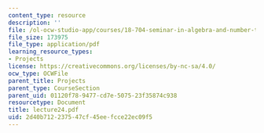 ```yaml
---
content_type: resource
description: ''
file: /ol-ocw-studio-app/courses/18-704-seminar-in-algebra-and-number-theory-rational-points-on-elliptic-curves-fall-2004/2d40b712237547cf45eefcce22ec09f5_lecture24.pdf
file_size: 173975
file_type: application/pdf
learning_resource_types:
- Projects
license: https://creativecommons.org/licenses/by-nc-sa/4.0/
ocw_type: OCWFile
parent_title: Projects
parent_type: CourseSection
parent_uid: 01120f78-9477-cd7e-5075-23f35874c938
resourcetype: Document
title: lecture24.pdf
uid: 2d40b712-2375-47cf-45ee-fcce22ec09f5
---
```

